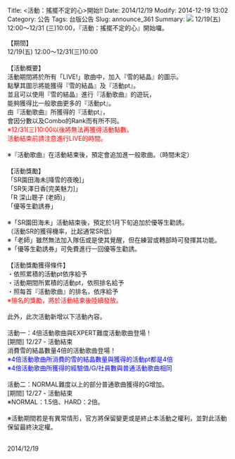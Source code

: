 Title: <活動：搖擺不定的心>開始!!
Date: 2014/12/19
Modify: 2014-12-19 13:02
Category: 公告
Tags: 台版公告
Slug: announce_361
Summary: <img src="http://seudo.github.io/llsif_tw/images/E16_web_01.png"> 12/19(五) 12:00～12/31 (三)10:00，『活動：搖擺不定的心』開始囉。

<div class="content_news">
<div class="note">
<p>
【期間】<br />
12/19(五) 12:00～12/31(三)10:00<br />
<br />
【活動概要】<br />
活動期間將於所有「LIVE!」歌曲中，加入『雪的結晶』的圖示。<br />
點擊其圖示將能獲得『雪的結晶』及『活動pt』。<br />
並且可以使用『雪的結晶』進行『活動歌曲』的遊玩，<br />
能夠獲得比一般歌曲更多的『活動pt』。<br />
由『活動歌曲』所獲得的『活動pt』，<br />
會因分數以及Combo的Rank而有所不同。<br />
<span style="color:red;">※12/31(三)10:00以後將無法再獲得活動點數。<br />
活動結束前請注意進行LIVE的時間。</span><br />
<br />
※『活動歌曲』在活動結束後，預定會追加進一般歌曲。（時間未定）<br />
<br />
【活動獎勵】<br />
「SR園田海未[降雪的夜晚]」<br />
「SR矢澤日香[完美魅力]」<br />
「R 深山聰子 (老師)」<br />
「優等生勸誘券」<br />
<br />
※「SR園田海未」活動結束後，預定於1月下旬追加於優等生勸誘。<br />
（活動SR的獲得機率，比起通常SR低）<br />
※「老師」雖然無法加入隊伍或是使其覺醒，但在練習或轉部時可發揮其功能。<br />
※「優等生勸誘券」可免費進行一回優等生勸誘。<br />
<br />
【活動獎勵獲得條件】<br />
・依照累積的活動pt依序給予<br />
・活動期間所累積的活動pt，依照排名給予<br />
・照每首『活動歌曲』的排名，依序給予<br />
<span style="color:red;">※排名的獎勵，將於活動結束後陸續發放。</span><br />
<br />
此外，此次活動新增以下活動內容。<br />
<br />
活動一：4倍活動歌曲與EXPERT難度活動歌曲登場！<br />
[期間] 12/27 - 活動結束<br />
消費雪的結晶數量4倍的活動歌曲登場！<br />
<span style="color:blue;">※4倍活動歌曲所消費的雪的結晶數量與獲得的活動pt都是4倍<br />
※4倍活動歌曲所獲得的經驗值/G/社員數與普通活動歌曲相同</span><br />
<br />
活動二：NORMAL難度以上的部分普通歌曲獲得的G增加。<br />
[期間] 12/27 - 活動結束<br />
※NORMAL：1.5倍、HARD：2倍。<br />
<br />
※活動期間若是有異常情形，官方將保留變更或是終止本活動之權利，並對此活動保留最終決定權。<br />
<br />
</p>
		2014/12/19
		         
</div>
</div>
